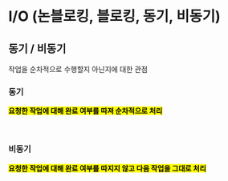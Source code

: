 # I/O (논블로킹, 블로킹, 동기, 비동기)


## 동기 / 비동기

작업을 순차적으로 수행할지 아닌지에 대한 관점 

### 동기
<mark>**요청한 작업에 대해 완료 여부를 따져 순차적으로 처리**</mark>


</br>

### 비동기
<mark>**요청한 작업에 대해 완료 여부를 따지지 않고 다음 작업을 그대로 처리**</mark>


</br>
